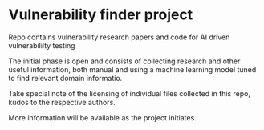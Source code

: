 # Vulnerability finder project

Repo contains vulnerability research papers and code for AI driven vulnerabililty testing

The initial phase is open and consists of collecting research and other useful information, both manual and using a machine learning model tuned to find relevant domain informatio.


Take special note of the licensing of individual files collected in this repo, kudos to the respective authors.

More information will be available as the project initiates.


